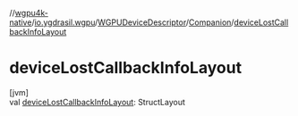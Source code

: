 //[wgpu4k-native](../../../../index.md)/[io.ygdrasil.wgpu](../../index.md)/[WGPUDeviceDescriptor](../index.md)/[Companion](index.md)/[deviceLostCallbackInfoLayout](device-lost-callback-info-layout.md)

# deviceLostCallbackInfoLayout

[jvm]\
val [deviceLostCallbackInfoLayout](device-lost-callback-info-layout.md): StructLayout